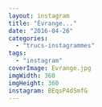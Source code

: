 ```yaml
---
layout: instagram
title: "Évrange..."
date: "2016-04-26"
categories: 
  - "trucs-instagrammes"
tags: 
  - "instagram"
coverImage: Evrange.jpg
imgWidth: 360
imgHeight: 360
instagram: BEqsP4dSmfG
---
```


